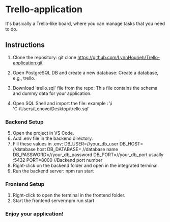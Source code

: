 # Trello-application
It's basically a Trello-like board, where you can manage tasks that you need to do.

## Instructions
1. Clone the repository:
git clone https://github.com/LynnHourieh/Trello-application.git
2. Open PostgreSQL DB and create a new database:
Create a database, e.g., trello.

3. Download 'trello.sql' file from the repo:
This file contains the schema and dummy data for your application.

4. Open SQL Shell and import the file:
example : \i 'C:/Users/Lenovo/Desktop/trello.sql'
###  Backend Setup
5. Open the project in VS Code.
6. Add .env file in the backend directory.
7. Fill these values in .env:
DB_USER=//your_db_user
DB_HOST= //database host
DB_DATABASE= //database name 
DB_PASSWORD=//your_db_password
DB_PORT=//your_db_port usually :5432 
PORT=8000 //Backend port number
8. Right-click on the backend folder and open in the integrated terminal.
9. Run the backend server: npm run start
### Frontend Setup
1. Right-click to open the terminal in the frontend folder.
2. Start the frontend server:npm run start
### Enjoy your application!

